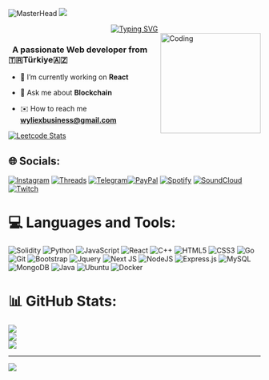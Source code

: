 ![MasterHead](https://cdn.discordapp.com/attachments/857714065710776320/1173939519008018432/c56f3e850e2abc0a83402e1a02db7aa4.jpg?ex=6565c760&is=65535260&hm=62e2255b4c51ef691cfb09eda7ac2c919f197f6129e599cd7b828b2202d3c23e&)
![](https://komarev.com/ghpvc/?username=wyliexrd&color=blue)
<div align="center">
 <a href="https://github.com/wyliexrd">
  <img src="https://readme-typing-svg.demolab.com?font=Fira+Code&size=28&duration=3000&pause=500&center=true&vCenter=true&width=435&lines=%e2%9c%a8+Hi I'm wyliex+%e2%9c%a8;%f0%9f%93%9a+Software+Developer+%f0%9f%92%bb;Welcome+To+My+Profile+%f0%9f%91%80" alt="Typing SVG" />
 </a>
</div>

<img src="https://github.com/wyliexrd/wyliexrd/blob/main/img/EatSleepCodeRepeat.gif" alt="Coding" width=200 height=200 align="right">


<h3 align="left">&nbsp; A passionate Web developer from 🇹🇷Türkiye🇦🇿</h3>

- 🔭 I’m currently working on **React**

- 💬 Ask me about **Blockchain**

- ✉️ How to reach me **wyliexbusiness@gmail.com**

[![Leetcode Stats](https://leetcard.jacoblin.cool/wyliexrd?theme=unicorn)](https://leetcode.com/wyliexrd/)
## 🌐 Socials:
[![Instagram](https://img.shields.io/badge/Instagram-%23E4405F.svg?logo=Instagram&logoColor=white)](https://instagram.com/wyliex0) [![Threads](https://img.shields.io/badge/Threads-%23E4405F.svg?logo=Threads&logoColor=white)](https://www.threads.net/@wyliex0) [![Telegram](https://img.shields.io/badge/Telegram-%23E4405F.svg?logo=Telegram&logoColor=blue)](https://t.me/wyliexrd)[![PayPal](https://img.shields.io/badge/Paypal-%23E4405F.svg?logo=PayPal&logoColor=blue)](https://www.paypal.com/paypalme/wyliexbusiness) [![Spotify](https://img.shields.io/badge/Spotify-%23E4405F.svg?logo=Spotify&logoColor=yellow)](https://open.spotify.com/artist/36LUsNu2dwsWBuWYBBtxWj?si=PgPC6DdrTnahr9lvVfRIPw) [![SoundCloud](https://img.shields.io/badge/SoundCloud-%23E4405F.svg?logo=SoundCloud&logoColor=orange)](https://on.soundcloud.com/4BU9F) [![Twitch](https://img.shields.io/badge/Twitch-%23E4405F.svg?logo=Twitch&logoColor=purple)](https://m.twitch.tv/wyliexrd?desktop-redirect=true)
# 💻 Languages and Tools:
![Solidity](https://img.shields.io/badge/Solidity-%23363636.svg?style=for-the-badge&logo=solidity&logoColor=white)
![Python](https://img.shields.io/badge/python-3670A0?style=for-the-badge&logo=python&logoColor=ffdd54)
![JavaScript](https://img.shields.io/badge/javascript-%23323330.svg?style=for-the-badge&logo=javascript&logoColor=%23F7DF1E)
![React](https://img.shields.io/badge/react-%2320232a.svg?style=for-the-badge&logo=react&logoColor=%2361DAFB)
![C++](https://img.shields.io/badge/-C++-365dbf.svg?logo=C%2B%2B&style=for-the-badge)
![HTML5](https://img.shields.io/badge/html5-%23E34F26.svg?style=for-the-badge&logo=html5&logoColor=white)
![CSS3](https://img.shields.io/badge/css3-%231572B6.svg?style=for-the-badge&logo=css3&logoColor=white)
![Go](https://img.shields.io/badge/go-%2300ADD8.svg?style=for-the-badge&logo=go&logoColor=white)
![Git](https://img.shields.io/badge/git-%23F05033.svg?style=for-the-badge&logo=git&logoColor=white)
![Bootstrap](https://img.shields.io/badge/bootstrap-%23563D7C.svg?style=for-the-badge&logo=bootstrap&logoColor=white)
![Jquery](https://img.shields.io/badge/jQuery-%230769AD.svg?logo=jquery&style=for-the-badge&logoColor=white)
![Next JS](https://img.shields.io/badge/Next-black.svg?logo=next.js&style=for-the-badge&logoColor=white)
![NodeJS](https://img.shields.io/badge/node.js-6DA55F?style=for-the-badge&logo=node.js&logoColor=white)
![Express.js](https://img.shields.io/badge/express.js-%23404d59.svg?style=for-the-badge&logo=express&logoColor=%2361DAFB)
![MySQL](https://img.shields.io/badge/mysql-%2300f.svg?style=for-the-badge&logo=mysql&logoColor=white)
![MongoDB](https://img.shields.io/badge/MongoDB-%234ea94b.svg?style=for-the-badge&logo=mongodb&logoColor=white)
![Java](https://img.shields.io/badge/java-%23ED8B00.svg?style=for-the-badge&logo=java&logoColor=white)
![Ubuntu](https://img.shields.io/badge/-Ubuntu-6F52B5.svg?logo=ubuntu&style=for-the-badge)
![Docker](https://img.shields.io/badge/docker-%230db7ed.svg?style=for-the-badge&logo=docker&logoColor=white)
# 📊 GitHub Stats:
![](https://github-readme-stats.vercel.app/api?username=wyliexrd&theme=dark&hide_border=false&include_all_commits=false&count_private=false)<br/>
![](https://github-readme-streak-stats.herokuapp.com/?user=wyliexrd&theme=dark&hide_border=false)<br/>
![](https://github-readme-stats.vercel.app/api/top-langs/?username=wyliexrd&theme=dark&hide_border=false&include_all_commits=false&count_private=false&layout=compact)

---
[![](https://visitcount.itsvg.in/api?id=wyliexrd&icon=1&color=4)](https://visitcount.itsvg.in)

<!-- Proudly created with GPRM ( https://gprm.itsvg.in ) -->
